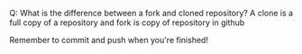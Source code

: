 Q: What is the difference between a fork and cloned repository?
A clone is a full copy of a repository and fork is copy of repository in github


Remember to commit and push when you're finished!